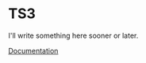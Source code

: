 # TS3

I'll write something here sooner or later.

[Documentation](http://go.pkgdoc.org/github.com/nightexcessive/ts3)
